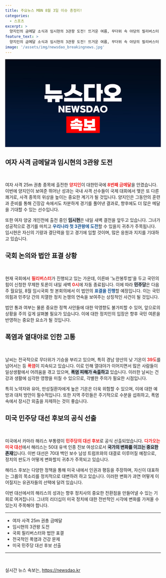 ```yaml
---
title: 주요뉴스 MBN 8월 3일 이슈 총정리!
categories:
  - 스포츠
excerpt: >
  양지인의 금메달 소식과 임시현의 3관왕 도전! 뜨거운 여름, 무더위 속 야당의 필리버스터 자동 종료 소식까지. 미 민주당 대선 후보는 해리스로 확정! 놀라운 이슈를 놓치지 마세요!
feature_text: >
  양지인의 금메달 소식과 임시현의 3관왕 도전! 뜨거운 여름, 무더위 속 야당의 필리버스터 자동 종료 소식까지. 미 민주당 대선 후보는 해리스로 확정! 놀라운 이슈를 놓치지 마세요!
image: '/assets/img/newsdao_breakingnews.jpg'
---
```


<p><img src="/assets/img/newsdao_breakingnews.jpg" alt="firstkoreanews 속보" /></p>

<h2 data-ke-size="size26">여자 사격 금메달과 임시현의 3관왕 도전</h2>

<p data-ke-size="size16">&nbsp;</p>

<p data-ke-size="size16">여자 사격 25m 권총 종목에 출전한 <b><span style="color: #ee2323;">양지인</span></b>이 대한민국에 <b><span style="color: #ee2323;">8번째 금메달</span></b>을 안겼습니다. 이번에 양지인이 보여준 뛰어난 성과는 국내 사격 선수들이 국제 대회에서 맺은 또 다른 쾌거로, 사격 종목의 위상을 높이는 중요한 계기가 될 것입니다. 양지인은 그동안의 훈련과 준비를 통해 긴장감 속에서도 차분하게 경기를 풀어낸 결과로, 향후에도 더 많은 메달을 기대할 수 있는 선수입니다.</p>

<p data-ke-size="size16">또한 여자 양궁 개인전에 출전 중인 <b><span style="background-color: #21538527;">임시현</span></b>은 내일 새벽 결전을 앞두고 있습니다. 그녀가 성공적으로 경기를 마치고 <b><span style="color: #1a5490;">우리나라 첫 3관왕에 도전</span></b>할 수 있을지 귀추가 주목됩니다. 임시현은 자신의 기량과 결단력을 믿고 경기에 임할 것이며, 많은 응원과 지지를 기대하고 있습니다.</p>

<h2 data-ke-size="size26">국회 논의와 법안 표결 상황</h2>

<p data-ke-size="size16">&nbsp;</p>

<p data-ke-size="size16">현재 국회에서 <b><span style="color: #ee2323;">필리버스터</span></b>가 진행되고 있는 가운데, 이른바 '노란봉투법'을 두고 국민의힘이 신청한 무제한 토론이 내일 새벽 <b><span style="color: #ee2323;">0시</span></b>에 자동 종료됩니다. 이에 따라 <b><span style="background-color: #21538527;">민주당</span></b>은 다음 주 월요일, 8월 임시국회 첫 본회의에서 이 법안의 <b><span style="color: #1a5490;">표결을 진행</span></b>할 예정입니다. 이는 국민의힘과 민주당 간의 치열한 정치 논쟁의 연속을 보여주는 상징적인 사건이 될 것입니다.</p>

<p data-ke-size="size16">법안 통과 여부는 물론 중요한 정책 사안들에 대한 악영향도 불가피할 수 있어, 앞으로의 상황을 주의 깊게 살펴볼 필요가 있습니다. 이에 대한 정치인의 입장은 향후 국민 여론을 반영하는 중요한 요소가 될 것입니다.</p>

<h2 data-ke-size="size26">폭염과 열대야로 인한 고통</h2>

<p data-ke-size="size16">&nbsp;</p>

<p data-ke-size="size16">날씨는 전국적으로 무더위가 기승을 부리고 있으며, 특히 경남 양산의 낮 기온이 <b><span style="color: #ee2323;">39도</span></b>를 넘어서는 등 <b><span style="color: #ee2323;">폭염</span></b>이 지속되고 있습니다. 이로 인해 열대야가 이어지면서 많은 사람들이 일상생활에서 어려움을 겪고 있으며, <b><span style="background-color: #21538527;">폭염 피해가 속출하고</span></b> 있습니다. 이러한 날씨는 건강과 생활에 심각한 영향을 미칠 수 있으므로, 각별한 주의가 필요한 시점입니다.</p>

<p data-ke-size="size16">특히 노약자와 유아, 만성질환자에게 높은 기온은 더욱 위험할 수 있으며, 이에 대한 예방과 대처 방안이 필수적입니다. 또한 지역 주민들은 주기적으로 수분을 섭취하고, 폭염 속에서 장시간 외출을 자제하는 것이 좋습니다.</p>

<h2 data-ke-size="size26">미국 민주당 대선 후보의 공식 선출</h2>

<p data-ke-size="size16">&nbsp;</p>

<p data-ke-size="size16">미국에서 카마라 해리스 부통령이 <b><span style="color: #ee2323;">민주당의 대선 후보</span></b>로 공식 선출되었습니다. <b><span style="color: #ee2323;">다가오는 미국 대선</span></b>에서 해리스는 50대 유색 인종 진보 여성으로서 <b><span style="background-color: #21538527;">국가의 변화를 이끄는 중요한 존재</span></b>입니다. 이번 대선은 70대 백인 보수 남성 트럼프와의 대결로 이루어질 예정으로, 정치의 판도가 어떻게 변화할지 귀추가 주목되고 있습니다.</p>

<p data-ke-size="size16">해리스 후보는 다양한 정책을 통해 미국 내에서 인권과 평등을 주장하며, 자신이 대표하는 그룹의 목소리를 정치적으로 대변하려 하고 있습니다. 이러한 변화가 과연 어떻게 이어질지는 유권자들의 선택에 달려 있습니다.</p>

<p data-ke-size="size16">이번 대선에서의 해리스의 성과는 향후 정치사의 중요한 전환점을 만들어낼 수 있는 기회로 여겨집니다. 그녀의 리더십이 미국 정치에 대한 전반적인 시각에 변화를 가져올 수 있는지 주목해야 합니다.</p>

<hr>

<ul>
    <li>여자 사격 25m 권총 금메달</li>
    <li>임시현의 3관왕 도전</li>
    <li>국회 필리버스터와 법안 표결</li>
    <li>전국적인 폭염과 건강 문제</li>
    <li>미국 민주당 대선 후보 선출</li>
</ul>

<hr>

<p data-ke-size="size16">&nbsp;</p>
실시간 뉴스 속보는, <a href="https://newsdao.kr" rel="dofollow">https://newsdao.kr</a>


